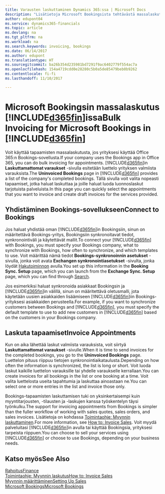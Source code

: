 ```yaml
---
title: Varausten laskuttaminen Dynamics 365:ssa | Microsoft Docs
description: "Lisätietoja Microsoft Bookingsista tehtävästä massalaskutuksesta Dynamics 365 Business editionissa."
author: edupont04
ms.service: dynamics365-financials
ms.topic: article
ms.devlang: na
ms.tgt_pltfrm: na
ms.workload: na
ms.search.keywords: invoicing, bookings
ms.date: 06/14/2017
ms.author: edupont
ms.translationtype: HT
ms.sourcegitcommit: ba26b354d235981bd7291f9ac6402779f554ac7a
ms.openlocfilehash: 154a4719cdd0e28280c5b0a5de85479beb0b9262
ms.contentlocale: fi-fi
ms.lasthandoff: 11/10/2017

---
```

# <a name="bulk-invoicing-for-microsoft-bookings-in-included365finincludesd365finmdmd"></a><span data-ttu-id="efb14-103">Microsoft Bookingsin massalaskutus [!INCLUDE[d365fin](includes/d365fin_md.md)]issa</span><span class="sxs-lookup"><span data-stu-id="efb14-103">Bulk Invoicing for Microsoft Bookings in [!INCLUDE[d365fin](includes/d365fin_md.md)]</span></span>
<span data-ttu-id="efb14-104">Voit käyttää tapaamisten massalaskutusta, jos yrityksesi käyttää Office 365:n Bookings-sovellusta.</span><span class="sxs-lookup"><span data-stu-id="efb14-104">If your company uses the Bookings app in Office 365, you can do bulk invoicing for appointments.</span></span> <span data-ttu-id="efb14-105">[!INCLUDE[d365fin](includes/d365fin_md.md)]in **Laskuttamattomat varaukset** -sivulla esitetään luettelo yrityksen valmiista varauksista.</span><span class="sxs-lookup"><span data-stu-id="efb14-105">The **Uninvoiced Bookings** page in [!INCLUDE[d365fin](includes/d365fin_md.md)] provides a list of the company's completed bookings.</span></span> <span data-ttu-id="efb14-106">Tällä sivulla voit valita nopeasti tapaamiset, jotka haluat laskuttaa ja joille haluat luoda luonnoslaskut tarjotuista palveluista.</span><span class="sxs-lookup"><span data-stu-id="efb14-106">In this page you can quickly select the appointments that you want to invoice and create draft invoices for the services provided.</span></span>  

## <a name="connect-to-bookings"></a><span data-ttu-id="efb14-107">Yhdistäminen Bookings-sovellukseen</span><span class="sxs-lookup"><span data-stu-id="efb14-107">Connect to Bookings</span></span>
<span data-ttu-id="efb14-108">Jos haluat yhdistää oman [!INCLUDE[d365fin](includes/d365fin_md.md)]in Bookingsiin, sinun on määritettävä Bookings-yritys, Bookingsiin synkronoitavat tiedot, synkronointiväli ja käytettävät mallit.</span><span class="sxs-lookup"><span data-stu-id="efb14-108">To connect your [!INCLUDE[d365fin](includes/d365fin_md.md)] with Bookings, you must specify your Bookings company, what to synchronize with Bookings, how often to synchronize, and which templates to use.</span></span> <span data-ttu-id="efb14-109">Voit määrittää nämä tiedot **Bookings-synkronoinnin asetukset** -sivulla, jonka voit avata **Exchangen synkronointiasetukset** -sivulta, jonka löydät [Hakutoiminnon](ui-search.md) avulla.</span><span class="sxs-lookup"><span data-stu-id="efb14-109">You set up this information in the **Booking Sync. Setup** page, which you can launch from the **Exchange Sync. Setup** page, which you can find through [Search](ui-search.md).</span></span>  

<span data-ttu-id="efb14-110">Jos esimerkiksi haluat synkronoida asiakkaat Bookingsin ja [!INCLUDE[d365fin](includes/d365fin_md.md)]in välillä, sinun on määritettävä oletusmalli, jota käytetään uusien asiakkaiden lisäämiseen [!INCLUDE[d365fin](includes/d365fin_md.md)]iin Bookings-yrityksesi asiakkaiden perusteella.</span><span class="sxs-lookup"><span data-stu-id="efb14-110">For example, if you want to synchronize customers between Bookings and [!INCLUDE[d365fin](includes/d365fin_md.md)], you must specify the default template to use to add new customers in [!INCLUDE[d365fin](includes/d365fin_md.md)] based on the customers in your Bookings company.</span></span>  

## <a name="invoice-appointments"></a><span data-ttu-id="efb14-111">Laskuta tapaamiset</span><span class="sxs-lookup"><span data-stu-id="efb14-111">Invoice Appointments</span></span>
<span data-ttu-id="efb14-112">Kun on aika lähettää laskut valmiista varauksista, voit siirtyä **Laskuttamattomat varaukset** -sivulle.</span><span class="sxs-lookup"><span data-stu-id="efb14-112">When it is time to send invoices for the completed bookings, you go to the **Uninvoiced Bookings** page.</span></span> <span data-ttu-id="efb14-113">Luettelon pituus riippuu tietojen synkronointiaikataulusta.</span><span class="sxs-lookup"><span data-stu-id="efb14-113">Depending on how often the information is synchronized, the list is long or short.</span></span> <span data-ttu-id="efb14-114">Voit luoda laskut kaikille luettelon varauksille tai yhdelle varaukselle kerrallaan.</span><span class="sxs-lookup"><span data-stu-id="efb14-114">You can create invoices for all bookings in the list or one booking at a time.</span></span> <span data-ttu-id="efb14-115">Voit valita luettelosta useita tapahtumia ja laskuttaa ainoastaan ne.</span><span class="sxs-lookup"><span data-stu-id="efb14-115">You can select one or more entries in the list and invoice those only.</span></span>  

<span data-ttu-id="efb14-116">Bookings-tapaamisten laskuttamisen tuki on yksinkertaisempi kuin myyntitarjousten, -tilausten ja -laskujen kanssa työskentelyn täysi työnkulku.</span><span class="sxs-lookup"><span data-stu-id="efb14-116">The support for invoicing appointments from Bookings is simpler than the fuller workflow of working with sales quotes, sales orders, and sales invoices.</span></span> <span data-ttu-id="efb14-117">Lisätietoja on kohdassa [Toimintaohje: Myynnin laskuttaminen](sales-how-invoice-sales.md).</span><span class="sxs-lookup"><span data-stu-id="efb14-117">For more information, see [How to: Invoice Sales](sales-how-invoice-sales.md).</span></span> <span data-ttu-id="efb14-118">Voit myydä palveluitasi [!INCLUDE[d365fin](includes/d365fin_md.md)]in avulla tai käyttää Bookingsia, yrityksesi tarpeista riippuen.</span><span class="sxs-lookup"><span data-stu-id="efb14-118">You can choose to sell your services using [!INCLUDE[d365fin](includes/d365fin_md.md)] or choose to use Bookings, depending on your business needs.</span></span>  

## <a name="see-also"></a><span data-ttu-id="efb14-119">Katso myös</span><span class="sxs-lookup"><span data-stu-id="efb14-119">See Also</span></span>
[<span data-ttu-id="efb14-120">Rahoitus</span><span class="sxs-lookup"><span data-stu-id="efb14-120">Finance</span></span>](finance.md)  
[<span data-ttu-id="efb14-121">Toimintaohje: Myynnin laskutus</span><span class="sxs-lookup"><span data-stu-id="efb14-121">How to: Invoice Sales</span></span>](sales-how-invoice-sales.md)  
[<span data-ttu-id="efb14-122">Myynnin määrittäminen</span><span class="sxs-lookup"><span data-stu-id="efb14-122">Setting Up Sales</span></span>](sales-setup-sales.md)  
[<span data-ttu-id="efb14-123">Microsoft Bookings</span><span class="sxs-lookup"><span data-stu-id="efb14-123">Microsoft Bookings</span></span>](https://products.office.com/en-us/business/scheduling-and-booking-app)  

